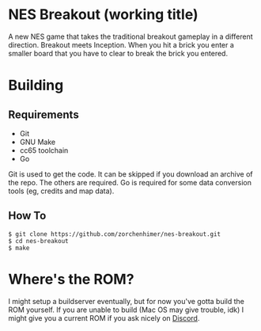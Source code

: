 # NES Breakout (working title)

A new NES game that takes the traditional breakout gameplay in a different
direction.  Breakout meets Inception.  When you hit a brick you enter a smaller
board that you have to clear to break the brick you entered.

# Building

## Requirements

- Git
- GNU Make
- cc65 toolchain
- Go

Git is used to get the code.  It can be skipped if you download an archive of
the repo.  The others are required.  Go is required for some data conversion
tools (eg, credits and map data).

## How To

```
$ git clone https://github.com/zorchenhimer/nes-breakout.git
$ cd nes-breakout
$ make
```

# Where's the ROM?

I might setup a buildserver eventually, but for now you've gotta build the ROM
yourself.  If you are unable to build (Mac OS may give trouble, idk) I might
give you a current ROM if you ask nicely on [Discord](https://discord.gg/d5tpRSx).
